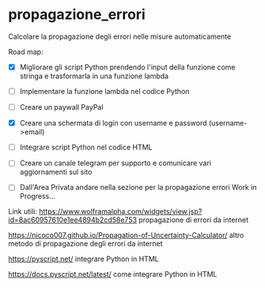 # propagazione_errori
Calcolare la propagazione degli errori nelle misure automaticamente

Road map:
- [x] Migliorare gli script Python prendendo l'input della funzione come stringa e trasformarla in una funzione lambda 
- [ ] Implementare la funzione lambda nel codice Python 
- [ ] Creare un paywall PayPal 
- [x] Creare una schermata di login con username e password (username->email) 
- [ ] Integrare script Python nel codice HTML 
- [ ] Creare un canale telegram per supporto e comunicare vari aggiornamenti sul sito
- [ ] Dall'Area Privata andare nella sezione per la propagazione errori
Work in Progress...


Link utili:
https://www.wolframalpha.com/widgets/view.jsp?id=8ac60957610e1ee4894b2cd58e753 propagazione di errori da internet

https://nicoco007.github.io/Propagation-of-Uncertainty-Calculator/ altro metodo di propagazione degli errori da internet

https://pyscript.net/ integrare Python in HTML

https://docs.pyscript.net/latest/ come integrare Python in HTML



